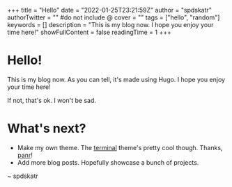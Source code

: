 +++
title = "Hello"
date = "2022-01-25T23:21:59Z"
author = "spdskatr"
authorTwitter = "" #do not include @
cover = ""
tags = ["hello", "random"]
keywords = []
description = "This is my blog now. I hope you enjoy your time here!"
showFullContent = false
readingTime = 1
+++

# Hello!

This is my blog now. As you can tell, it's made using Hugo. I hope you enjoy your time here!

If not, that's ok. I won't be sad.

# What's next?
- Make my own theme. The [terminal](https://github.com/panr/hugo-theme-terminal) theme's pretty cool though. Thanks, [panr](https://github.com/panr/hugo-theme-terminal)!
- Add more blog posts. Hopefully showcase a bunch of projects.

~ spdskatr
